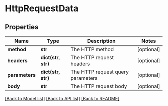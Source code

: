 # HttpRequestData

## Properties
Name | Type | Description | Notes
------------ | ------------- | ------------- | -------------
**method** | **str** | The HTTP method | [optional] 
**headers** | **dict(str, str)** | The HTTP request headers | [optional] 
**parameters** | **dict(str, str)** | The HTTP request query parameters | [optional] 
**body** | **str** | The HTTP request body | [optional] 

[[Back to Model list]](../README.md#documentation-for-models) [[Back to API list]](../README.md#documentation-for-api-endpoints) [[Back to README]](../README.md)


